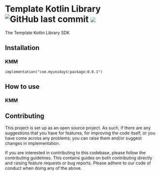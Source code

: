 <h1 align="left">Template Kotlin Library
<img alt="GitHub last commit" src="https://img.shields.io/github/last-commit/MyUNiDAYS/template-kotlin-library?style=flat-square"> <a href="https://git.live"><img src="https://img.shields.io/badge/collaborate-on%20gitlive-blueviolet?style=flat-square"></a>
</h1>

The Template Kotlin Library SDK

## Installation

### KMM

```
implementation("com.myunidays:package:0.0.1")
```

## How to use

### KMM

## Contributing

This project is set up as an open source project. As such, if there are any suggestions that you have for features, for improving the code itself, or you have come across any problems; you can raise them and/or suggest changes in implementation.

If you are interested in contributing to this codebase, please follow the contributing guidelines. This contains guides on both contributing directly and raising feature requests or bug reports. Please adhere to our code of conduct when doing any of the above.
